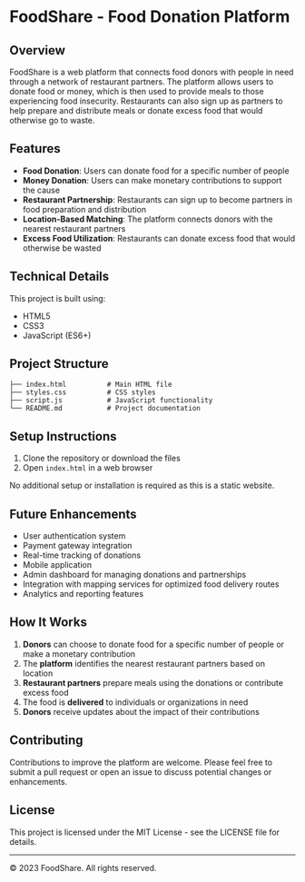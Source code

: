 # FoodShare - Food Donation Platform

## Overview

FoodShare is a web platform that connects food donors with people in need through a network of restaurant partners. The platform allows users to donate food or money, which is then used to provide meals to those experiencing food insecurity. Restaurants can also sign up as partners to help prepare and distribute meals or donate excess food that would otherwise go to waste.

## Features

- **Food Donation**: Users can donate food for a specific number of people
- **Money Donation**: Users can make monetary contributions to support the cause
- **Restaurant Partnership**: Restaurants can sign up to become partners in food preparation and distribution
- **Location-Based Matching**: The platform connects donors with the nearest restaurant partners
- **Excess Food Utilization**: Restaurants can donate excess food that would otherwise be wasted

## Technical Details

This project is built using:
- HTML5
- CSS3
- JavaScript (ES6+)

## Project Structure

```
├── index.html          # Main HTML file
├── styles.css          # CSS styles
├── script.js           # JavaScript functionality
└── README.md           # Project documentation
```

## Setup Instructions

1. Clone the repository or download the files
2. Open `index.html` in a web browser

No additional setup or installation is required as this is a static website.

## Future Enhancements

- User authentication system
- Payment gateway integration
- Real-time tracking of donations
- Mobile application
- Admin dashboard for managing donations and partnerships
- Integration with mapping services for optimized food delivery routes
- Analytics and reporting features

## How It Works

1. **Donors** can choose to donate food for a specific number of people or make a monetary contribution
2. The **platform** identifies the nearest restaurant partners based on location
3. **Restaurant partners** prepare meals using the donations or contribute excess food
4. The food is **delivered** to individuals or organizations in need
5. **Donors** receive updates about the impact of their contributions

## Contributing

Contributions to improve the platform are welcome. Please feel free to submit a pull request or open an issue to discuss potential changes or enhancements.

## License

This project is licensed under the MIT License - see the LICENSE file for details.

---

© 2023 FoodShare. All rights reserved.